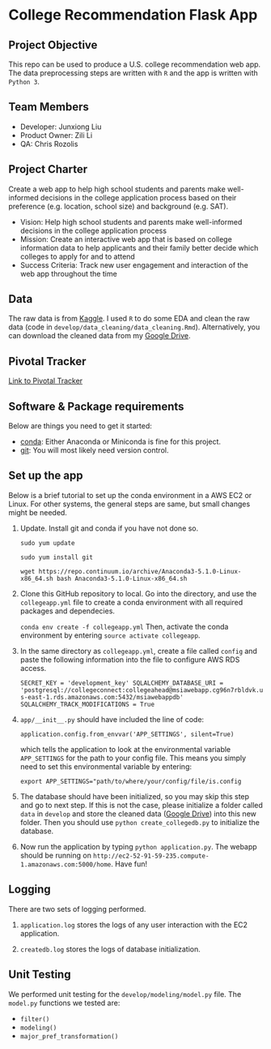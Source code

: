 # College Recommendation Flask App

## Project Objective 
This repo can be used to produce a U.S. college recommendation web app. The data preprocessing steps are written with `R` and the app is written with `Python 3`.

## Team Members
* Developer: Junxiong Liu
* Product Owner: Zili Li
* QA: Chris Rozolis

## Project Charter
Create a web app to help high school students and parents make well-informed decisions in the college application process based on their preference (e.g. location, school size) and background (e.g. SAT).

* Vision: Help high school students and parents make well-informed decisions in the college application process
* Mission: Create an interactive web app that is based on college information data to help applicants and their family better decide which colleges to apply for and to attend
* Success Criteria: Track new user engagement and interaction of the web app throughout the time

## Data
The raw data is from [Kaggle](https://www.kaggle.com/jpico6/predicting-college-graduation/data). I used `R` to do some EDA and clean the raw data (code in `develop/data_cleaning/data_cleaning.Rmd`). Alternatively, you can download the cleaned data from my [Google Drive](https://drive.google.com/file/d/1h84q5fhv1MEo6F0YYiqhdGLX854hRmNG/view?usp=sharing). 

## Pivotal Tracker
[Link to Pivotal Tracker](https://www.pivotaltracker.com/n/projects/2144165)

## Software & Package requirements
Below are things you need to get it started:
* [conda](https://anaconda.org/): Either Anaconda or Miniconda is fine for this project.
* [git](https://git-scm.com/): You will most likely need version control.

## Set up the app
Below is a brief tutorial to set up the conda environment in a AWS EC2 or Linux. For other systems, the general steps are same, but small changes might be needed. 

1. Update. Install git and conda if you have not done so.

    `sudo yum update`

    `sudo yum install git`

    `wget https://repo.continuum.io/archive/Anaconda3-5.1.0-Linux-x86_64.sh
    bash Anaconda3-5.1.0-Linux-x86_64.sh`

2. Clone this GitHub repository to local. Go into the directory, and use the `collegeapp.yml` file to create a conda environment with all required packages and dependecies.

    `conda env create -f collegeapp.yml`
    Then, activate the conda environment by entering `source activate collegeapp`.

3. In the same directory as `collegeapp.yml`, create a file called `config` and paste the following information into the file to configure AWS RDS access.

    `SECRET_KEY = 'development_key'
    SQLALCHEMY_DATABASE_URI = 'postgresql://collegeconnect:collegeahead@msiawebapp.cg96n7rbldvk.us-east-1.rds.amazonaws.com:5432/msiawebappdb'
    SQLALCHEMY_TRACK_MODIFICATIONS = True`

4. `app/__init__.py` should have included the line of code: 

    `application.config.from_envvar('APP_SETTINGS', silent=True)`
    
    which tells the application to look at the environmental variable `APP_SETTINGS` for the path to your config file. 
    This means you simply need to set this environmental variable by entering:
    
    `export APP_SETTINGS="path/to/where/your/config/file/is.config`

5. The database should have been initialized, so you may skip this step and go to next step. If this is not the case, please initialize a folder called `data` in `develop` and store the cleaned data ([Google Drive](https://drive.google.com/file/d/1h84q5fhv1MEo6F0YYiqhdGLX854hRmNG/view?usp=sharing)) into this new folder. Then you should use `python create_collegedb.py` to initialize the database.

6. Now run the application by typing `python application.py`. The webapp should be running on `http://ec2-52-91-59-235.compute-1.amazonaws.com:5000/home`. Have fun!

## Logging
There are two sets of logging performed. 

1. `application.log` stores the logs of any user interaction with the EC2 application.

2. `createdb.log` stores the logs of database initialization.

## Unit Testing
We performed unit testing for the `develop/modeling/model.py` file. The `model.py` functions we tested are:
* `filter()`
* `modeling()`
* `major_pref_transformation()`